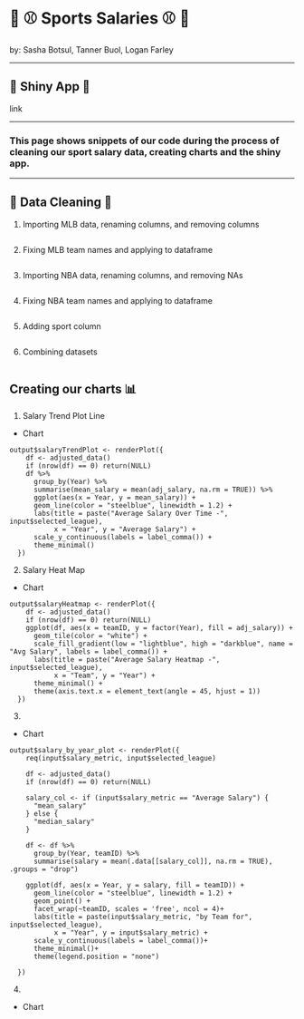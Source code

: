 # 🏀 ⚾ Sports Salaries ⚾ 🏀
<p> by: Sasha Botsul, Tanner Buol, Logan Farley </p>

---
## 🎉 Shiny App 🎉
link

---

### This page shows snippets of our code during the process of cleaning our sport salary data, creating charts and the shiny app.

---
## 🫧 Data Cleaning 🫧
1. Importing MLB data, renaming columns, and removing columns
```
```

2. Fixing MLB team names and applying to dataframe
```
```

3. Importing NBA data, renaming columns, and removing NAs
```
```

4. Fixing NBA team names and applying to dataframe
```
```

5. Adding sport column
```
```

6. Combining datasets
```
```

## Creating our charts 📊
1. Salary Trend Plot Line
- Chart
```
output$salaryTrendPlot <- renderPlot({
    df <- adjusted_data()
    if (nrow(df) == 0) return(NULL)
    df %>%
      group_by(Year) %>%
      summarise(mean_salary = mean(adj_salary, na.rm = TRUE)) %>%
      ggplot(aes(x = Year, y = mean_salary)) +
      geom_line(color = "steelblue", linewidth = 1.2) +
      labs(title = paste("Average Salary Over Time -", input$selected_league),
           x = "Year", y = "Average Salary") +
      scale_y_continuous(labels = label_comma()) +
      theme_minimal()
  })
```

2. Salary Heat Map
- Chart
```
output$salaryHeatmap <- renderPlot({
    df <- adjusted_data()
    if (nrow(df) == 0) return(NULL)
    ggplot(df, aes(x = teamID, y = factor(Year), fill = adj_salary)) +
      geom_tile(color = "white") +
      scale_fill_gradient(low = "lightblue", high = "darkblue", name = "Avg Salary", labels = label_comma()) +
      labs(title = paste("Average Salary Heatmap -", input$selected_league),
           x = "Team", y = "Year") +
      theme_minimal() +
      theme(axis.text.x = element_text(angle = 45, hjust = 1))
  })  
```

3.
- Chart
```
output$salary_by_year_plot <- renderPlot({
    req(input$salary_metric, input$selected_league)
    
    df <- adjusted_data() 
    if (nrow(df) == 0) return(NULL)
    
    salary_col <- if (input$salary_metric == "Average Salary") {
      "mean_salary"
    } else {
      "median_salary"
    }
    
    df <- df %>%
      group_by(Year, teamID) %>%
      summarise(salary = mean(.data[[salary_col]], na.rm = TRUE), .groups = "drop")
    
    ggplot(df, aes(x = Year, y = salary, fill = teamID)) +
      geom_line(color = "steelblue", linewidth = 1.2) +
      geom_point() +
      facet_wrap(~teamID, scales = 'free', ncol = 4)+
      labs(title = paste(input$salary_metric, "by Team for", input$selected_league),
           x = "Year", y = input$salary_metric) +
      scale_y_continuous(labels = label_comma())+
      theme_minimal()+
      theme(legend.position = "none")
    
  })
```

4.
- Chart
```
```

